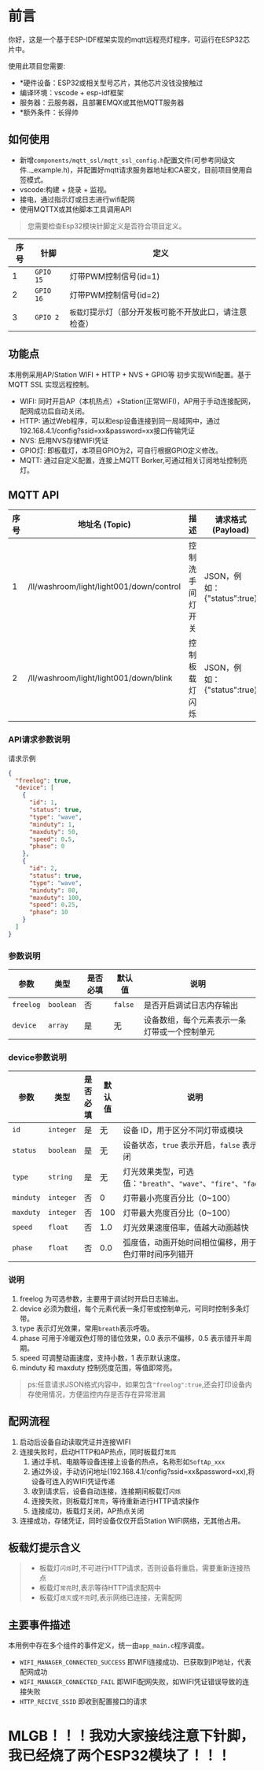 # 前言

你好，这是一个基于ESP-IDF框架实现的mqtt远程亮灯程序，可运行在ESP32芯片中。

使用此项目您需要:
- *硬件设备：ESP32或相关型号芯片，其他芯片没钱没接触过
- 编译环境：vscode + esp-idf框架
- 服务器：云服务器，且部署EMQX或其他MQTT服务器
- *额外条件：长得帅

## 如何使用

- 新增`components/mqtt_ssl/mqtt_ssl_config.h`配置文件(可参考同级文件.._example.h)，并配置好mqtt请求服务器地址和CA密文，目前项目使用自签模式。
- vscode:构建 + 烧录 + 监视。
- 接电，通过指示灯或日志进行wifi配网
- 使用MQTTX或其他脚本工具调用API
> 您需要检查Esp32模块针脚定义是否符合项目定义。

| 序号 | 针脚 | 定义 |
| ------|------|------|
|1|`GPIO 15`|灯带PWM控制信号(id=1)|
|2|`GPIO 16`|灯带PWM控制信号(id=2)|
|3|`GPIO 2`|`板载灯`提示灯（部分开发板可能不开放此口，请注意检查）|

## 功能点

本用例采用AP/Station WIFI + HTTP + NVS + GPIO等 初步实现Wifi配置。基于MQTT SSL 实现远程控制。

- WIFI: 同时开启AP（本机热点）+Station(正常WIFI)，AP用于手动连接配网，配网成功后自动关闭。
- HTTP: 通过Web程序，可以和esp设备连接到同一局域网中，通过192.168.4.1/config?ssid=xx&password=xx接口传输凭证
- NVS: 启用NVS存储WIFI凭证
- GPIO灯: 即板载灯，本项目GPIO为2，可自行根据GPIO定义修改。
- MQTT: 通过自定义配置，连接上MQTT Borker,可通过相关订阅地址控制亮灯。

## MQTT API

| 序号 | 地址名 (Topic)                                     | 描述                 | 请求格式 (Payload) |
|------|---------------------------------------------------|--------------------|------------------|
| 1    | /ll/washroom/light/light001/down/control          | 控制洗手间灯开关     | JSON，例如：{"status":true} |
| 2    | /ll/washroom/light/light001/down/blink            | 控制板载灯闪烁     | JSON，例如：{"status":true} |

### API请求参数说明
请求示例
```json
{
  "freelog": true,
  "device": [
    {
      "id": 1,
      "status": true,
      "type": "wave",
      "minduty": 1,
      "maxduty": 50,
      "speed": 0.5,
      "phase": 0
    },
    {
      "id": 2,
      "status": true,
      "type": "wave",
      "minduty": 80,
      "maxduty": 100,
      "speed": 0.25,
      "phase": 10
    }
  ]
}
```
### 参数说明
| 参数      | 类型      | 是否必填 | 默认值  | 说明                                         |
| --------- | --------- | -------- | ------- | -------------------------------------------- |
| `freelog` | `boolean` | 否       | `false` | 是否开启调试日志内存输出                     |
| `device`  | `array`   | 是       | 无      | 设备数组，每个元素表示一条灯带或一个控制单元 |
### device参数说明
| 参数      | 类型      | 是否必填 | 默认值     | 说明                                                         |
| --------- | --------- | -------- | ---------- | ------------------------------------------------------------ |
| `id`      | `integer` | 是       | 无         | 设备 ID，用于区分不同灯带或模块                              |
| `status`  | `boolean` | 是       | 无         | 设备状态，`true` 表示开启，`false` 表示关闭                  |
| `type`    | `string`  | 是       | 无         | 灯光效果类型，可选值：`"breath"`、`"wave"`、`"fire"`、`"fade"` |
| `minduty` | `integer` | 否       | 0          | 灯带最小亮度百分比（0\~100）                                 |
| `maxduty` | `integer` | 否       | 100        | 灯带最大亮度百分比（0\~100）                                 |
| `speed`   | `float`   | 否       | 1.0        | 灯光效果速度倍率，值越大动画越快                             |
| `phase`   | `float`   | 否       | 0.0        | 弧度值，动画开始时间相位偏移，用于双色灯带时间序列错开       |

### 说明
1. freelog 为可选参数，主要用于调试时开启日志输出。
2. device 必须为数组，每个元素代表一条灯带或控制单元，可同时控制多条灯带。
3. type 表示灯光效果，常用`breath`表示呼吸。
3. phase 可用于冷暖双色灯带的错位效果，0.0 表示不偏移，0.5 表示错开半周期。
4. speed 可调整动画速度，支持小数，1 表示默认速度。
5. minduty 和 maxduty 控制亮度范围，等值即常亮。


> ps:任意请求JSON格式内容中，如果包含`"freelog":true`,还会打印设备内存使用情况，方便监控内存是否存在异常泄漏

## 配网流程
1. 启动后设备自动读取凭证并连接WIFI
2. 连接失败时，启动HTTP和AP热点，同时板载灯`常亮`
    1. 通过手机、电脑等设备连接上设备的热点，名称形如`SoftAp_xxx`
    2. 通过外设，手动访问地址(192.168.4.1/config?ssid=xx&password=xx),将设备可连入的WIFI凭证传递
    3. 收到请求后，设备自动连接，连接期间板载灯`闪烁` 
    4. 连接失败，则板载灯`常亮`，等待重新进行HTTP请求操作
    5. 连接成功，板载灯关闭，AP热点关闭
3. 连接成功，存储凭证，同时设备仅仅开启Station WIFI网络，无其他占用。
##  板载灯提示含义
> - 板载灯`闪烁`时,不可进行HTTP请求，否则设备将重启，需要重新连接热点
> - 板载灯`常亮`时,表示等待HTTP请求配网中
> - 板载灯`熄灭`或`不亮`时,表示网络已连接，无需配网

## 主要事件描述
本用例中存在多个组件的事件定义，统一由`app_main.c`程序调度。
- `WIFI_MANAGER_CONNECTED_SUCCESS`
    即WIFI连接成功、已获取到IP地址，代表配网成功
- `WIFI_MANAGER_CONNECTED_FAIL`
    即WIFI配网失败，如WIFI凭证错误导致的连接失败
- `HTTP_RECIVE_SSID`
    即收到配置接口的请求

# MLGB！！！我劝大家接线注意下针脚，我已经烧了两个ESP32模块了！！！
